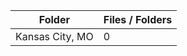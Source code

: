 | Folder          |   Files / Folders |
|-----------------|-------------------|
| Kansas City, MO |                 0 |